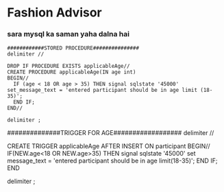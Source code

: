 # Fashion Advisor

### sara mysql ka saman yaha dalna hai

```mysql
############STORED PROCEDURE###############
delimiter //

DROP IF PROCEDURE EXISTS applicableAge//
CREATE PROCEDURE applicableAge(IN age int)
BEGIN//
  IF (age < 18 OR age > 35) THEN signal sqlstate '45000' set_message_text = 'entered participant should be in age limit (18-35)';
  END IF;
END//

delimiter ;
```
##############TRIGGER FOR AGE##################
delimiter //

CREATE TRIGGER applicableAge
AFTER INSERT ON participant
BEGIN//
  IF(NEW.age<18 OR NEW.age>35) THEN signal sqlstate '45000' set message_text =  'entered participant should be in age limit(18-35)';
  END IF;
END  

delimiter ;
